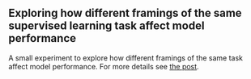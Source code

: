 ## Exploring how different framings of the same supervised learning task affect model performance
A small experiment to explore how different framings of the same task affect model performance.
For more details see [the post](https://andersource.dev/2020/07/12/supervised-task-framing.html).
